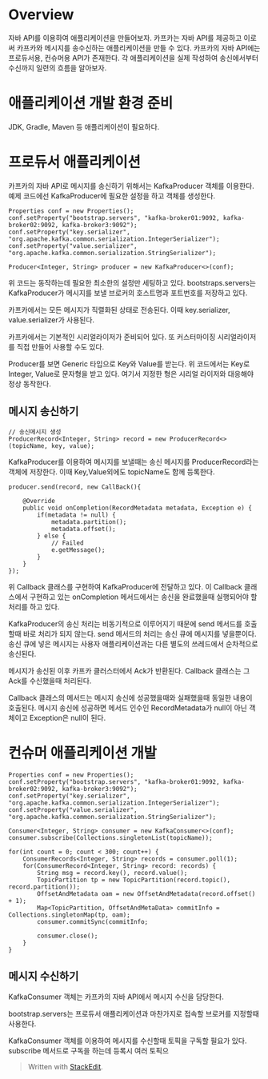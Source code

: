 # Overview

자바 API를 이용하여 애플리케이션을 만들어보자. 카프카는 자바 API를 제공하고 이로써 카프카와 메시지를 송수신하는 애플리케이션을 만들 수 있다. 카프카의 자바 API에는 프로듀서용, 컨슈머용 API가 존재한다. 각 애플리케이션을 실제 작성하여 송신에서부터 수신까지 일련의 흐름을 알아보자. 

# 애플리케이션 개발 환경 준비

JDK, Gradle, Maven 등 애플리케이션이 필요하다. 

# 프로듀서 애플리케이션

카프카의 자바 API로 메시지를 송신하기 위해서는 KafkaProducer 객체를 이용한다. 예제 코드에선 KafkaProducer에 필요한 설정을 하고 객체를 생성한다. 

```
Properties conf = new Properties();
conf.setProperty("bootstrap.servers", "kafka-broker01:9092, kafka-broker02:9092, kafka-broker3:9092");
conf.setProperty("key.serializer", "org.apache.kafka.common.serialization.IntegerSerializer");
conf.setProperty("value.serializer", "org.apache.kafka.common.serialization.StringSerializer");

Producer<Integer, String> producer = new KafkaProducer<>(conf);
```

위 코드는 동작하는데 필요한 최소한의 설정만 세팅하고 있다. 
bootstraps.servers는 KafkaProducer가 메시지를 보낼 브로커의 호스트명과 포트번호를 저장하고 있다. 

카프카에서는 모든 메시지가 직렬화된 상태로 전송된다. 이때 key.serializer, value.serializer가 사용된다. 

카프카에서는 기본적인 시리얼라이저가 준비되어 있다. 또 커스터마이징 시리얼라이저를 직접 만들어 사용할 수도 있다. 

Producer를 보면 Generic 타입으로 Key와 Value를 받는다. 위 코드에서는 Key로 Integer, Value로 문자형을 받고 있다. 여기서 지정한 형은 시리얼 라이저와 대응해야 정상 동작한다. 

## 메시지 송신하기 

```
// 송신메시지 생성
ProducerRecord<Integer, String> record = new ProducerRecord<>(topicName, key, value);
```

KafkaProducer를 이용하여 메시지를 보낼때는 송신 메시지를 ProducerRecord라는 객체에 저장한다. 이때 Key,Value외에도 topicName도 함께 등록한다. 

```
producer.send(record, new CallBack(){

	@Override
	public void onCompletion(RecordMetadata metadata, Exception e) {
		if(metadata != null) {
			metadata.partition();
			metadata.offset();
		} else { 
			// Failed 
			e.getMessage();
		}
	}
});
```

위 Callback 클래스를 구현하여 KafkaProducer에 전달하고 있다. 이 Callback 클래스에서 구현하고 있는 onCompletion 메서드에서는 송신을 완료했을때 실행되어야 할 처리를 하고 있다. 

KafkaProducer의 송신 처리는 비동기적으로 이루어지기 때문에 send 메서드를 호출할때 바로 처리가 되지 않는다. send 메서드의 처리는 송신 큐에 메시지를 넣을뿐이다. 송신 큐에 넣은 메시지는 사용자 애플리케이션과는 다른 별도의 쓰레드에서 순차적으로 송신된다. 

메시지가 송신된 이후 카프카 클러스터에서 Ack가 반환된다. Callback 클래스는 그 Ack를 수신했을때 처리된다. 

Callback 클래스의 메서드는 메시지 송신에 성공했을때와 실패했을때 동일한 내용이 호출된다. 메시지 송신에 성공하면 메서드 인수인 RecordMetadata가 null이 아닌 객체이고 Exception은 null이 된다.

# 컨슈머 애플리케이션 개발

```
Properties conf = new Properties();
conf.setProperty("bootstrap.servers", "kafka-broker01:9092, kafka-broker02:9092, kafka-broker3:9092");
conf.setProperty("key.serializer", "org.apache.kafka.common.serialization.IntegerSerializer");
conf.setProperty("value.serializer", "org.apache.kafka.common.serialization.StringSerializer");

Consumer<Integer, String> consumer = new KafkaConsumer<>(conf);
consumer.subscribe(Collections.singletonList(topicName));

for(int count = 0; count < 300; count++) {
	ConsumerRecords<Integer, String> records = consumer.poll(1);
	for(ConsumerRecord<Integer, String> record: records) {
		String msg = record.key(), record.value();
		TopicPartition tp = new TopicPartition(record.topic(), record.partition());
		OffsetAndMetadata oam = new OffsetAndMetadata(record.offset() + 1);
		Map<TopicPartition, OffsetAndMetaData> commitInfo = Collections.singletonMap(tp, oam);
		consumer.commitSync(commitInfo;
		
		consumer.close();
	}
}
```

##  메시지 수신하기

KafkaConsumer 객체는 카프카의 자바 API에서 메시지 수신을 담당한다. 

bootstrap.servers는 프로듀서 애플리케이션과 마찬가지로 접속할 브로커를 지정할때 사용한다. 

KafkaConsumer 객체를 이용하여 메시지를 수신할때 토픽을 구독할 필요가 있다. subscribe 메서드로 구독을 하는데 등록시 여러 토픽으


> Written with [StackEdit](https://stackedit.io/).
<!--stackedit_data:
eyJoaXN0b3J5IjpbMTI2MjQwNzMzMCwtMjY3NzM3ODA5LDEyNT
gzODkyMTQsLTc1OTYxNjIxMyw3MjE1ODY1MzksLTEyMzM2OTY3
NjcsLTE1MjQ2NzM5LC0xMjE4NDc1NTUsNDQ4OTA0MzNdfQ==
-->